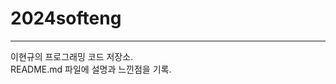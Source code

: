 # 2024softeng
-----------------------------------------------------
이현규의 프로그래밍 코드 저장소.<br>
README.md 파일에 설명과 느낀점을 기록.   
